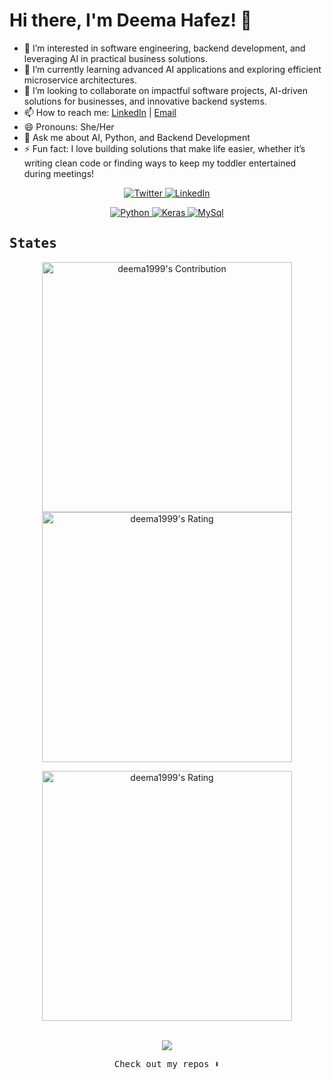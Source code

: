 # Hi there, I'm Deema Hafez! 👋

- 👀 I’m interested in software engineering, backend development, and leveraging AI in practical business solutions.
- 🌱 I’m currently learning advanced AI applications and exploring efficient microservice architectures.
- 💞️ I’m looking to collaborate on impactful software projects, AI-driven solutions for businesses, and innovative backend systems.
- 📫 How to reach me: [LinkedIn](https://www.linkedin.com/in/deema-hafez-45a110150/) | [Email](hafezdema1999@gmail.com)
- 😄 Pronouns: She/Her
- 💬 Ask me about AI, Python, and Backend Development
- ⚡ Fun fact: I love building solutions that make life easier, whether it’s writing clean code or finding ways to keep my toddler entertained during meetings!

<!---
dhafez-tc/dhafez-tc is a ✨ special ✨ repository because its README.md (this file) appears on your GitHub profile.
You can click the Preview link to take a look at your changes.
--->


<p align="center">
  <a href="https://twitter.com/deema_alhafiz" target="_blank">
    <img src="https://img.shields.io/badge/twitter-%231DA1F2.svg?&style=for-the-badge&logo=twitter&logoColor=white&color=071A2C" alt="Twitter"/>
  </a>
  <a href="https://www.linkedin.com/in/deema-hafez-45a110150/" target="_blank">
    <img src="https://img.shields.io/badge/linkedin-%230077B5.svg?&style=for-the-badge&logo=linkedin&logoColor=white&color=071A2C" alt="LinkedIn"/>
  </a>
</p>


<div align="center">
  <a href="https://www.linkedin.com/in/deema1999" target="_blank">
    <img src="https://img.shields.io/badge/Python-14354C?style=for-the-badge&logo=python&logoColor=white" alt="Python"/>
  </a>
  <a href="#" target="_blank">
    <img src="https://img.shields.io/badge/Keras-FF0000?style=for-the-badge&logo=keras&logoColor=white" alt="Keras"/>
  </a>
  <a href="#" target="_blank">
    <img src="https://img.shields.io/badge/MySQL-005C84?style=for-the-badge&logo=mysql&logoColor=white" alt="MySql"/>
  </a>
</div>


## <samp>**States**</samp>

<p align = "center">
  <img src = "https://github-readme-stats.vercel.app/api?username=deema1999&count_private=true&theme=dracula&hide_border=true&show_icons=true" alt = "deema1999's Contribution" width = 400 >
  <img src = "https://github-readme-streak-stats.herokuapp.com?user=deema1999&count_private=true&theme=dracula&hide_border=true" alt = "deema1999's Rating" width = 400 >
</p>

<p align = "center">
  <img src = "https://github-readme-stats.vercel.app/api/top-langs/?username=deema1999&langs_count=6&layout=compact" alt = "deema1999's Rating" width = 400 >
</p>

<br/>
<div align="center">
  <img src="https://profile-counter.glitch.me/deema1999/count.svg"></img>
</div>


<p align="center"><samp>
Check out my repos ⬇️  
  </samp>
</p>
